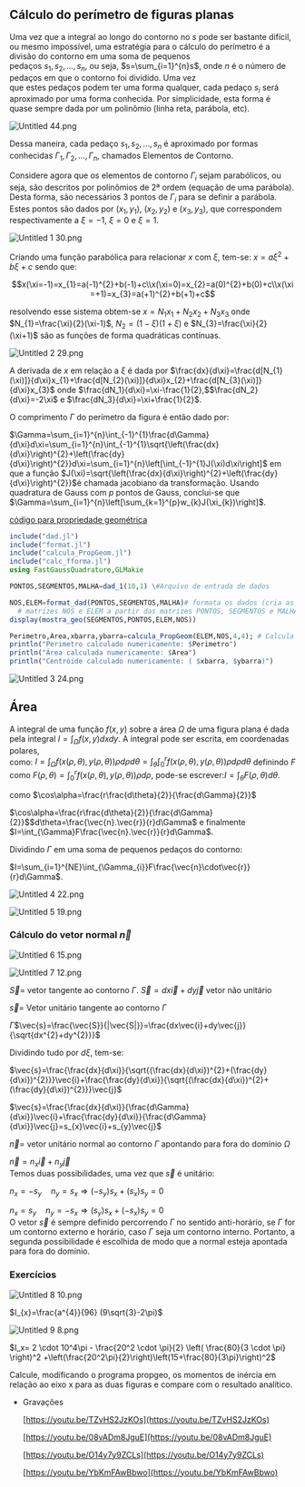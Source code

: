 ## Cálculo do perímetro de figuras planas

Uma vez que a integral ao longo do contorno no $s$ pode ser bastante difícil, ou mesmo impossível, uma estratégia para o cálculo do perímetro é a divisão do contorno em uma soma de pequenos  
pedaços $s_{1},s_{2},...,s_{n}$, ou seja, $s=\sum_{i=1}^{n}s$, onde $n$ é o número de pedaços em que o contorno foi dividido. Uma vez  
que estes pedaços podem ter uma forma qualquer, cada pedaço $s_{i}$ será aproximado por uma forma conhecida. Por simplicidade, esta forma é quase sempre dada por um polinômio (linha reta, parábola, etc).

![Untitled 44.png](../attachments/Untitled%2044.png)

Dessa maneira, cada pedaço $s_{1},s_{2},...,s_{n}$ é aproximado por formas conhecidas $\Gamma_{1},\Gamma_{2},...,\Gamma_{n}$, chamados Elementos de Contorno.

Considere agora que os elementos de contorno $\Gamma_{i}$ sejam parabólicos, ou seja, são descritos por polinômios de 2ª ordem (equação de uma parábola). Desta forma, são necessários 3 pontos de $\Gamma_i$ para se definir a parábola. Estes pontos são dados por $(x_1,y_1)$, $(x_2,y_2)$ e $(x_3,y_3)$, que correspondem respectivamente a $\xi=-1$, $\xi=0$ e $\xi=1$.

![Untitled 1 30.png](../attachments/Untitled%201%2030.png)

Criando uma função parabólica para relacionar $x$ com $\xi$, tem-se: $x=a\xi^{2}+b\xi+c$ sendo que:

$$x(\xi=-1)=x_{1}=a(-1)^{2}+b(-1)+c\\x(\xi=0)=x_{2}=a(0)^{2}+b(0)+c\\x(\xi=+1)=x_{3}=a(+1)^{2}+b(+1)+c$$

resolvendo esse sistema obtem-se $x=N_{1}x_{1}+N_{2}x_{2}+N_{3}x_{3}$ onde $N_{1}=\frac{\xi}{2}(\xi-1)$, $N_{2}=(1-\xi)(1+\xi)$ e $N_{3}=\frac{\xi}{2}(\xi+1)$ são as funções de forma quadráticas contínuas.

![Untitled 2 29.png](../attachments/Untitled%202%2029.png)

A derivada de $x$ em relação a $\xi$ é dada por $\frac{dx}{d\xi}=\frac{d[N_{1}(\xi)]}{d\xi}x_{1}+\frac{d[N_{2}(\xi)]}{d\xi}x_{2}+\frac{d[N_{3}(\xi)]}{d\xi}x_{3}$ onde $\frac{dN_1}{d\xi}=\xi-\frac{1}{2},$$\frac{dN_2}{d\xi}=-2\xi$ e $\frac{dN_3}{d\xi}=\xi+\frac{1}{2}$.

O comprimento $\Gamma$ do perímetro da figura é então dado por:

$\Gamma=\sum_{i=1}^{n}\int_{-1}^{1}\frac{d\Gamma}{d\xi}d\xi=\sum_{i=1}^{n}\int_{-1}^{1}\sqrt{\left(\frac{dx}{d\xi}\right)^{2}+\left(\frac{dy}{d\xi}\right)^{2}}d\xi=\sum_{i=1}^{n}\left[\int_{-1}^{1}J(\xi)d\xi\right]$ em que a função $J(\xi)=\sqrt{\left(\frac{dx}{d\xi}\right)^{2}+\left(\frac{dy}{d\xi}\right)^{2}}$é chamada jacobiano da transformação. Usando quadratura de Gauss com $p$ pontos de Gauss, conclui-se que $\Gamma=\sum_{i=1}^{n}\left[\sum_{k=1}^{p}w_{k}J(\xi_{k})\right]$.

[código para propriedade geométrica](https://1drv.ms/f/s!AmfyGvdmTYongqYkwQK1hIXEROJbEA?e=omRWUR)

```Julia
include("dad.jl")
include("format.jl")
include("calcula_PropGeom.jl")
include("calc_fforma.jl")
using FastGaussQuadrature,GLMakie

PONTOS,SEGMENTOS,MALHA=dad_1(10,1) \#Arquivo de entrada de dados

NOS,ELEM=format_dad(PONTOS,SEGMENTOS,MALHA)# formata os dados (cria as
  # matrizes NOS e ELEM a partir das matrizes PONTOS, SEGMENTOS e MALHA)
display(mostra_geo(SEGMENTOS,PONTOS,ELEM,NOS))

Perimetro,Area,xbarra,ybarra=calcula_PropGeom(ELEM,NOS,4,4); # Calcula as propriedades geom�tricas de figuras plana
println("Perimetro calculado numericamente: $Perimetro")
println("Área calculada numericamente: $Area")
println("Centróide calculado numericamente: ( $xbarra, $ybarra)")
```

![Untitled 3 24.png](../attachments/Untitled%203%2024.png)

## Área

A integral de uma função $f(x,y)$ sobre a área $\Omega$ de uma figura plana é dada pela integral $I=\int_{\Omega}f(x,y)dxdy.$ A integral pode ser escrita, em coordenadas polares,  
como: $I=\int_{\Omega}f(x(\rho,\theta),y(\rho,\theta))\rho d\rho d\theta=\int_{\theta}\int_{0}^{r}f(x(\rho,\theta),y(\rho,\theta))\rho d\rho d\theta$ definindo $F$ como $F(\rho,\theta)=\int_{0}^{r}f(x(\rho,\theta),y(\rho,\theta))\rho d\rho$, pode-se escrever:$I=\int_{\theta}F(\rho,\theta)d\theta$.

como $\cos\alpha=\frac{r\frac{d\theta}{2}}{\frac{d\Gamma}{2}}$

$\cos\alpha=\frac{r\frac{d\theta}{2}}{\frac{d\Gamma}{2}}$$d\theta=\frac{\vec{n}.\vec{r}}{r}d\Gamma$ e finalmente $I=\int_{\Gamma}F\frac{\vec{n}.\vec{r}}{r}d\Gamma$.

Dividindo $\Gamma$ em uma soma de pequenos pedaços do contorno:

$I=\sum_{i=1}^{NE}\int_{\Gamma_{i}}F\frac{\vec{n}\cdot\vec{r}}{r}d\Gamma$.

![Untitled 4 22.png](../attachments/Untitled%204%2022.png)

![Untitled 5 19.png](../attachments/Untitled%205%2019.png)

### Cálculo do vetor normal $\vec{n}$

![Untitled 6 15.png](../attachments/Untitled%206%2015.png)

![Untitled 7 12.png](../attachments/Untitled%207%2012.png)

$\vec{S}$= vetor tangente ao contorno $\Gamma$. $\vec{S}$$=dx\vec{i}+dy\vec{j}$ vetor não unitário

$\vec{s}$= Vetor unitário tangente ao contorno $\Gamma$

$\Gamma$$\vec{s}=\frac{\vec{S}}{|\vec{S|}}=\frac{dx\vec{i}+dy\vec{j}}{\sqrt{dx^{2}+dy^{2}}}$

Dividindo tudo por $d\xi$, tem-se:

$\vec{s}=\frac{\frac{dx}{d\xi}}{\sqrt{(\frac{dx}{d\xi})^{2}+(\frac{dy}{d\xi})^{2}}}\vec{i}+\frac{\frac{dy}{d\xi}}{\sqrt{(\frac{dx}{d\xi})^{2}+(\frac{dy}{d\xi})^{2}}}\vec{j}$

$\vec{s}=\frac{\frac{dx}{d\xi}}{\frac{d\Gamma}{d\xi}}\vec{i}+\frac{\frac{dy}{d\xi}}{\frac{d\Gamma}{d\xi}}\vec{j}=s_{x}\vec{i}+s_{y}\vec{j}$

$\vec{n}=$ vetor unitário normal ao contorno $\Gamma$ apontando para fora do domínio $\Omega$

$\vec{n}=n_{x}\vec{i}+n_{y}\vec{j}$  
Temos duas possibilidades, uma vez que $\vec{s}$ é unitário:

$n_{x}= -s_{y}\quad n_{y}= s_{x}\Rightarrow(-s_{y})s_{x}+(s_{x})s_{y}=0$

$n_{x}= s_{y}\quad n_{y}= -s_{x} \Rightarrow(s_{y})s_{x}+(-s_{x})s_{y}=0$  
O vetor $\vec{s}$ é sempre definido percorrendo $\Gamma$ no sentido anti-horário, se $\Gamma$ for um contorno externo e horário, caso $\Gamma$ seja um contorno interno. Portanto, a segunda possibilidade é escolhida de modo que a normal esteja apontada para fora do domínio.

### Exercícios

![Untitled 8 10.png](../attachments/Untitled%208%2010.png)

$I_{x}=\frac{a^{4}}{96} (9\sqrt{3}-2\pi)$

![Untitled 9 8.png](../attachments/Untitled%209%208.png)

$I_x= 2 \cdot 10^4\pi - \frac{20^2 \cdot \pi}{2} \left( \frac{80}{3 \cdot \pi} \right)^2 +\left(\frac{20^2\pi}{2}\right)\left(15+\frac{80}{3\pi}\right)^2$

Calcule, modificando o programa propgeo, os momentos de inércia em relação ao eixo x para as duas figuras e compare com o resultado analítico.

  

  

- Gravações
    
    [https://youtu.be/TZvHS2JzKOs](https://youtu.be/TZvHS2JzKOs)
    
    [https://youtu.be/08vADm8JguE](https://youtu.be/08vADm8JguE)
    
    [https://youtu.be/O14y7y9ZCLs](https://youtu.be/O14y7y9ZCLs)
    
    [https://youtu.be/YbKmFAwBbwo](https://youtu.be/YbKmFAwBbwo)